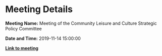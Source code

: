 # Meeting Details

**Meeting Name:** Meeting of the Community Leisure and Culture Strategic Policy Committee

**Date and Time:** 2019-11-14 15:00:00

**<a href="https://www.limerick.ie/council/whats-on/meeting-community-leisure-and-culture-strategic-policy-committee" target="_blank">Link to meeting</a>**
